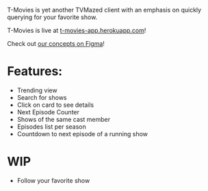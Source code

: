 T-Movies is yet another TVMazed client with an emphasis on quickly querying for your favorite show.

T-Movies is live at [t-movies-app.herokuapp.com](https://t-movies-app.herokuapp.com)!

Check out [our concepts on Figma](https://www.figma.com/file/0f79pt9KEtZISNhnJglKjq/t-movies-design)!

# Features:
- Trending view
- Search for shows
- Click on card to see details
- Next Episode Counter
- Shows of the same cast member
- Episodes list per season
- Countdown to next episode of a running show

# WIP
- Follow your favorite show
